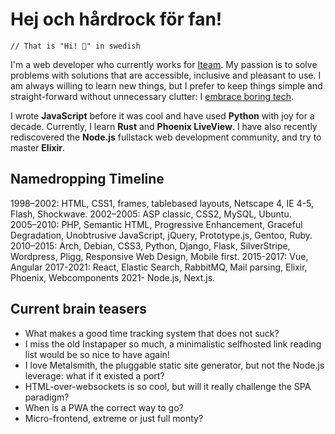 # Hej och hårdrock för fan!

    // That is "Hi! 🤘" in swedish

I'm a web developer who currently works for [Iteam](https://iteam.se). My passion is to solve problems with solutions that are accessible, inclusive and pleasant to use. I am always willing to learn new things, but I prefer to keep things simple and straight-forward without unnecessary clutter: I [embrace boring tech](https://mcfunley.com/choose-boring-technology).

I wrote **JavaScript** before it was cool and have used **Python** with joy for a decade. Currently, I learn **Rust** and **Phoenix LiveView**. I have also recently rediscovered the **Node.js** fullstack web development community, and try to master **Elixir**.

## Namedropping Timeline

1998–⁠2002: HTML, CSS1, frames, tablebased layouts, Netscape 4, IE 4-5, Flash, Shockwave.
2002–2005: ⁠ASP classic, CSS2, MySQL, Ubuntu.
2005–⁠2010: PHP, Semantic HTML, Progressive Enhancement, Graceful Degradation, Unobtrusive JavaScript, jQuery, Prototype.js, Gentoo, Ruby.
2010–2015: Arch, Debian, CSS3, Python, Django, Flask, SilverStripe, Wordpress, ⁠Pligg, Responsive Web Design, Mobile first.
⁠2015-2017: Vue, Angular
2017-2021: React, Elastic Search, RabbitMQ, Mail parsing, Elixir, Phoenix, Webcomponents
2021- Node.js, Next.js. 

## Current brain teasers

- What makes a good time tracking system that does not suck?
- I miss the old Instapaper so much, a minimalistic selfhosted link reading list would be so nice to have again!
- I love Metalsmith, the pluggable static site generator, but not the Node.js leverage: what if it existed a port?
- HTML-over-websockets is so cool, but will it really challenge the SPA paradigm?
- When is a PWA the correct way to go?
- Micro-frontend, extreme or just full monty?

